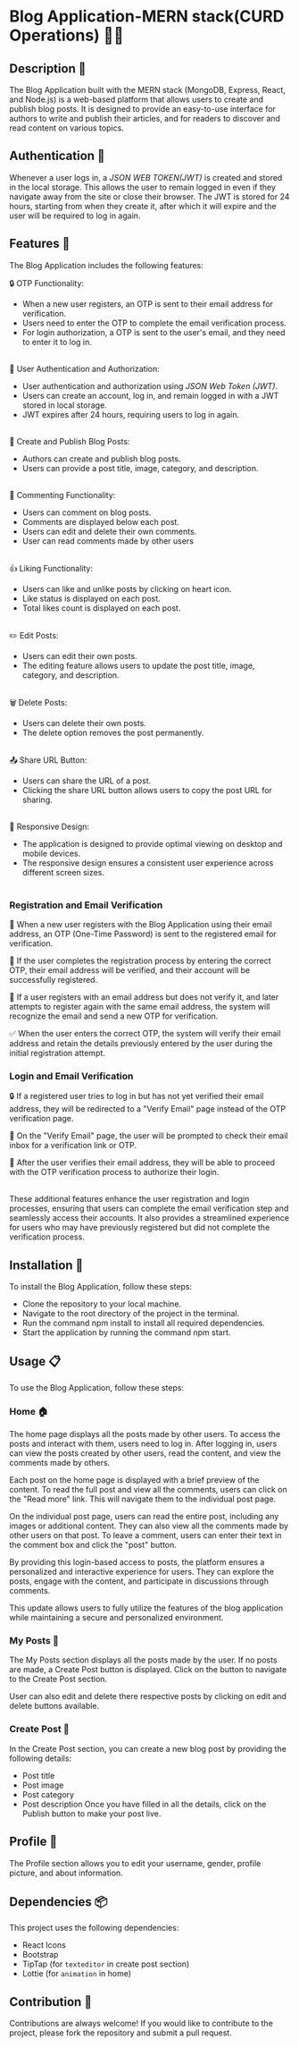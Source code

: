 # Blog Application-MERN stack(CURD Operations) 📝🌐

## Description 📝

The Blog Application built with the MERN stack (MongoDB, Express, React, and Node.js) is a web-based platform that allows users to create and publish blog posts. It is designed to provide an easy-to-use interface for authors to write and publish their articles, and for readers to discover and read content on various topics.

## Authentication 🔐

Whenever a user logs in, a _JSON WEB TOKEN(JWT)_ is created and stored in the local storage. This allows the user to remain logged in even if they navigate away from the site or close their browser. The JWT is stored for 24 hours, starting from when they create it, after which it will expire and the user will be required to log in again.

## Features 🚀

The Blog Application includes the following features:

🔒 OTP Functionality:</br>

- When a new user registers, an OTP is sent to their email address for verification.</br>
- Users need to enter the OTP to complete the email verification process.</br>
- For login authorization, a OTP is sent to the user's email, and they need to enter it to log in.</br>
  </br>

🔐 User Authentication and Authorization: </br>

- User authentication and authorization using _JSON Web Token (JWT)_.</br>
- Users can create an account, log in, and remain logged in with a JWT stored in local storage.</br>
- JWT expires after 24 hours, requiring users to log in again.</br>
  </br>

📝 Create and Publish Blog Posts:</br>

- Authors can create and publish blog posts.</br>
- Users can provide a post title, image, category, and description.</br>
  </br>

💬 Commenting Functionality:</br>

- Users can comment on blog posts.</br>
- Comments are displayed below each post.</br>
- Users can edit and delete their own comments.</br>
- User can read comments made by other users</br>
  </br>

👍 Liking Functionality:</br>

- Users can like and unlike posts by clicking on heart icon.</br>
- Like status is displayed on each post.</br>
- Total likes count is displayed on each post.</br>
  </br>

✏️ Edit Posts:</br>

- Users can edit their own posts.</br>
- The editing feature allows users to update the post title, image, category, and description.</br>
  </br>

🗑️ Delete Posts:</br>

- Users can delete their own posts.</br>
- The delete option removes the post permanently.</br>
  </br>

📤 Share URL Button:</br>

- Users can share the URL of a post.</br>
- Clicking the share URL button allows users to copy the post URL for sharing.</br>
  </br>

📱 Responsive Design:</br>

- The application is designed to provide optimal viewing on desktop and mobile devices.</br>
- The responsive design ensures a consistent user experience across different screen sizes.</br>
  </br>

### Registration and Email Verification

🔐 When a new user registers with the Blog Application using their email address, an OTP (One-Time Password) is sent to the registered email for verification.</br>

📧 If the user completes the registration process by entering the correct OTP, their email address will be verified, and their account will be successfully registered.</br>

🔄 If a user registers with an email address but does not verify it, and later attempts to register again with the same email address, the system will recognize the email and send a new OTP for verification.</br>

✅ When the user enters the correct OTP, the system will verify their email address and retain the details previously entered by the user during the initial registration attempt.</br>

### Login and Email Verification

🔒 If a registered user tries to log in but has not yet verified their email address, they will be redirected to a "Verify Email" page instead of the OTP verification page.</br>

📧 On the "Verify Email" page, the user will be prompted to check their email inbox for a verification link or OTP.</br>

🔑 After the user verifies their email address, they will be able to proceed with the OTP verification process to authorize their login.</br>
</br>

These additional features enhance the user registration and login processes, ensuring that users can complete the email verification step and seamlessly access their accounts. It also provides a streamlined experience for users who may have previously registered but did not complete the verification process.

## Installation 🔧

To install the Blog Application, follow these steps:

- Clone the repository to your local machine.
- Navigate to the root directory of the project in the terminal.
- Run the command npm install to install all required dependencies.
- Start the application by running the command npm start.

## Usage 📋

To use the Blog Application, follow these steps:

### Home 🏠

The home page displays all the posts made by other users. To access the posts and interact with them, users need to log in. After logging in, users can view the posts created by other users, read the content, and view the comments made by others.

Each post on the home page is displayed with a brief preview of the content. To read the full post and view all the comments, users can click on the "Read more" link. This will navigate them to the individual post page.

On the individual post page, users can read the entire post, including any images or additional content. They can also view all the comments made by other users on that post. To leave a comment, users can enter their text in the comment box and click the "post" button.

By providing this login-based access to posts, the platform ensures a personalized and interactive experience for users. They can explore the posts, engage with the content, and participate in discussions through comments.

This update allows users to fully utilize the features of the blog application while maintaining a secure and personalized environment.

### My Posts 📝

The My Posts section displays all the posts made by the user. If no posts are made, a Create Post button is displayed. Click on the button to navigate to the Create Post section.

User can also edit and delete there respective posts by clicking on edit and delete buttons available.

### Create Post 📝

In the Create Post section, you can create a new blog post by providing the following details:

- Post title
- Post image
- Post category
- Post description
  Once you have filled in all the details, click on the Publish button to make your post live.

## Profile 👥

The Profile section allows you to edit your username, gender, profile picture, and about information.

## Dependencies 📦

This project uses the following dependencies:

- React Icons
- Bootstrap
- TipTap (for `texteditor` in create post section)
- Lottie (for `animation` in home)

## Contribution 🤝

Contributions are always welcome! If you would like to contribute to the project, please fork the repository and submit a pull request.
